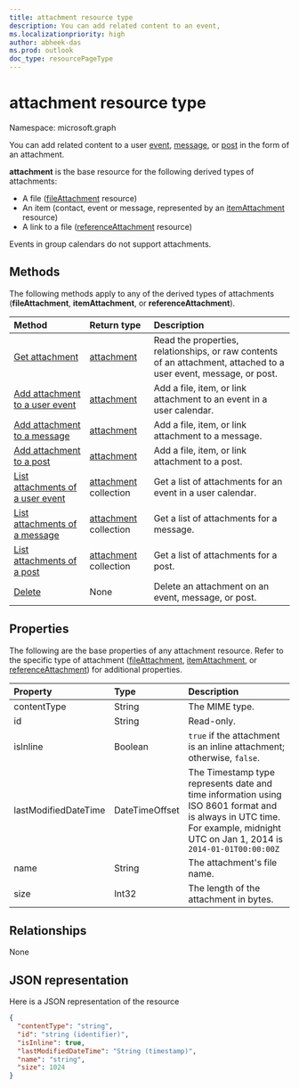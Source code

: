 ```yaml
---
title: attachment resource type
description: You can add related content to an event,
ms.localizationpriority: high
author: abheek-das
ms.prod: outlook
doc_type: resourcePageType
---
```


# attachment resource type

Namespace: microsoft.graph

You can add related content to a user [event](../resources/event.md),
[message](../resources/message.md), or [post](../resources/post.md) in the form of an attachment.

**attachment** is the base resource for the following derived types of attachments:

* A file ([fileAttachment](../resources/fileattachment.md) resource)
* An item (contact, event or message, represented by an [itemAttachment](../resources/itemattachment.md) resource)
* A link to a file ([referenceAttachment](../resources/referenceattachment.md) resource)

Events in group calendars do not support attachments.

## Methods

The following methods apply to any of the derived types of attachments (**fileAttachment**,
**itemAttachment**, or **referenceAttachment**).

| Method                                                               | Return type                            | Description                                                                                                       |
| :------------------------------------------------------------------- | :------------------------------------- | :---------------------------------------------------------------------------------------------------------------- |
| [Get attachment](../api/attachment-get.md)                           | [attachment](attachment.md)            | Read the properties, relationships, or raw contents of an attachment, attached to a user event, message, or post. |
| [Add attachment to a user event](../api/event-post-attachments.md)   | [attachment](attachment.md)            | Add a file, item, or link attachment to an event in a user calendar.                                              |
| [Add attachment to a message](../api/message-post-attachments.md)    | [attachment](attachment.md)            | Add a file, item, or link attachment to a message.                                                                |
| [Add attachment to a post](../api/post-post-attachments.md)          | [attachment](attachment.md)            | Add a file, item, or link attachment to a post.                                                                   |
| [List attachments of a user event](../api/event-list-attachments.md) | [attachment](attachment.md) collection | Get a list of attachments for an event in a user calendar.                                                        |
| [List attachments of a message](../api/message-list-attachments.md)  | [attachment](attachment.md) collection | Get a list of attachments for a message.                                                                          |
| [List attachments of a post](../api/post-list-attachments.md)        | [attachment](attachment.md) collection | Get a list of attachments for a post.                                                                             |
| [Delete](../api/attachment-delete.md)                                | None                                   | Delete an attachment on an event, message, or post.                                                               |

## Properties

The following are the base properties of any attachment resource. Refer to the specific type of attachment ([fileAttachment](../resources/fileattachment.md),
[itemAttachment](../resources/itemattachment.md), or [referenceAttachment](../resources/referenceattachment.md)) for additional properties.

| Property             | Type           | Description                                                                                                                                                                 |
| :------------------- | :------------- | :-------------------------------------------------------------------------------------------------------------------------------------------------------------------------- |
| contentType          | String         | The MIME type.                                                                                                                                                              |
| id                   | String         | Read-only.                                                                                                                                                                  |
| isInline             | Boolean        | `true` if the attachment is an inline attachment; otherwise, `false`.                                                                                                       |
| lastModifiedDateTime | DateTimeOffset | The Timestamp type represents date and time information using ISO 8601 format and is always in UTC time. For example, midnight UTC on Jan 1, 2014 is `2014-01-01T00:00:00Z` |
| name                 | String         | The attachment's file name.                                                                                                                                                 |
| size                 | Int32          | The length of the attachment in bytes.                                                                                                                                      |

## Relationships

None

## JSON representation

Here is a JSON representation of the resource

<!-- {
  "blockType": "resource",
  "baseType": "microsoft.graph.entity",
  "abstract": true,
  "optionalProperties": [

  ],
  "keyProperty": "id",
  "@odata.type": "microsoft.graph.attachment"
}-->

```json
{
  "contentType": "string",
  "id": "string (identifier)",
  "isInline": true,
  "lastModifiedDateTime": "String (timestamp)",
  "name": "string",
  "size": 1024
}
```

<!-- uuid: 8fcb5dbc-d5aa-4681-8e31-b001d5168d79
2015-10-25 14:57:30 UTC -->

<!-- {
  "type": "#page.annotation",
  "description": "attachment resource",
  "keywords": "",
  "section": "documentation",
  "tocPath": ""
}-->
